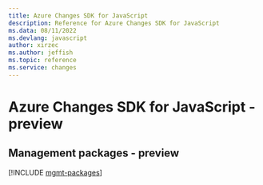 ```yaml
---
title: Azure Changes SDK for JavaScript
description: Reference for Azure Changes SDK for JavaScript
ms.data: 08/11/2022
ms.devlang: javascript
author: xirzec
ms.author: jeffish
ms.topic: reference
ms.service: changes
---
```

# Azure Changes SDK for JavaScript - preview

## Management packages - preview
[!INCLUDE [mgmt-packages](changes-mgmt-index.md)]
